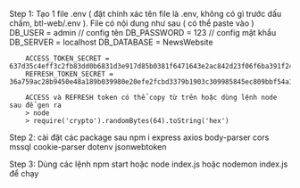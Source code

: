 Step 1: Tạo 1 file .env ( đặt chính xác tên file là .env, không có gì trước dấu chấm, btl-web/.env ). File có nội dung như sau ( có thể paste vào )
        DB_USER = admin // config tên
        DB_PASSWORD = 123 // config mật khẩu 
        DB_SERVER = localhost
        DB_DATABASE = NewsWebsite

        ACCESS_TOKEN_SECRET = 637d35c4eff3c2fb83dd0b6831d3e917d85b0381f6471643e2ac842d23f06f6ba391f244a2c6b7a01322909c42c62b20dc1db333da08c3e721bec57194140151
        REFRESH_TOKEN_SECRET = 36a759ac28b9450e48a189b039980e20efe2fcbd3379b1903c309985845ec809bbf54a1efc327e56b3f56adb66fbc8063ee4bdc3c7986c73b2f78bff8c20ab22

        ACCESS và REFRESH token có thể copy từ trên hoặc dùng lệnh node sau để gen ra 
        > node
        > require('crypto').randomBytes(64).toString('hex')

Step 2: cài đặt các package sau 
        npm i express axios body-parser cors mssql cookie-parser dotenv jsonwebtoken

Step 3: Dùng các lệnh npm start hoặc node index.js hoặc nodemon index.js để chạy
